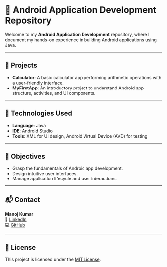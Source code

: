 # 🤖 Android Application Development Repository

Welcome to my **Android Application Development** repository, where I document my hands-on experience in building Android applications using Java.

---

## 📂 Projects

- **Calculator**: A basic calculator app performing arithmetic operations with a user-friendly interface.
- **MyFirstApp**: An introductory project to understand Android app structure, activities, and UI components.

---

## 🧰 Technologies Used

- **Language**: Java
- **IDE**: Android Studio
- **Tools**: XML for UI design, Android Virtual Device (AVD) for testing

---

## 🎯 Objectives

- Grasp the fundamentals of Android app development.
- Design intuitive user interfaces.
- Manage application lifecycle and user interactions.

---

## 📬 Contact

**Manoj Kumar**  
🔗 [LinkedIn](https://www.linkedin.com/in/manoj-kumar-a-21ab69258/)  
💻 [GitHub](https://github.com/ManojCodeCraft)

---

## 📄 License

This project is licensed under the [MIT License](LICENSE).
